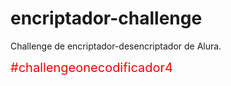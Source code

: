 # encriptador-challenge
Challenge de encriptador-desencriptador de Alura.


<span style="color:red; font-size:20px;">#challengeonecodificador4</span>
